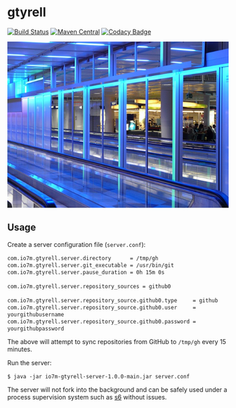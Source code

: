 gtyrell
===

[![Build Status](https://travis-ci.org/io7m/gtyrell.png)](https://travis-ci.org/io7m/gtyrell)
[![Maven Central](https://maven-badges.herokuapp.com/maven-central/com.io7m.gtyrell/io7m-gtyrell/badge.png)](https://maven-badges.herokuapp.com/maven-central/com.io7m.gtyrell/io7m-gtyrell)
[![Codacy Badge](https://api.codacy.com/project/badge/Grade/1a59ea6bf43c4f5896a3b0195037be64)](https://www.codacy.com/app/github_79/gtyrell?utm_source=github.com&amp;utm_medium=referral&amp;utm_content=io7m/gtyrell&amp;utm_campaign=Badge_Grade)

![gtyrell](./src/site/resources/gtyrell.jpg?raw=true)

## Usage

Create a server configuration file (`server.conf`):

```
com.io7m.gtyrell.server.directory      = /tmp/gh
com.io7m.gtyrell.server.git_executable = /usr/bin/git
com.io7m.gtyrell.server.pause_duration = 0h 15m 0s

com.io7m.gtyrell.server.repository_sources = github0

com.io7m.gtyrell.server.repository_source.github0.type     = github
com.io7m.gtyrell.server.repository_source.github0.user     = yourgithubusername
com.io7m.gtyrell.server.repository_source.github0.password = yourgithubpassword
```

The above will attempt to sync repositories from GitHub to `/tmp/gh`
every 15 minutes.

Run the server:

```
$ java -jar io7m-gtyrell-server-1.0.0-main.jar server.conf
```

The server will not fork into the background and can be safely used under
a process supervision system such as [s6](http://www.skarnet.org/software/s6/)
without issues.


